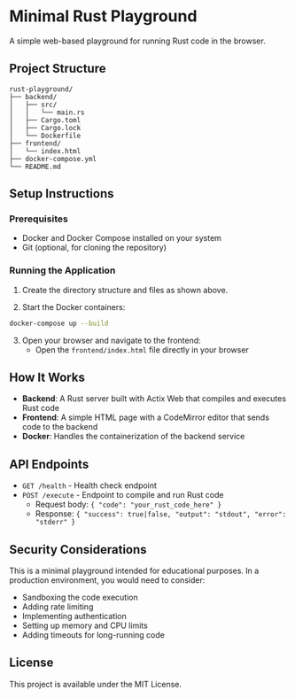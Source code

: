 # Minimal Rust Playground

A simple web-based playground for running Rust code in the browser.

## Project Structure

```
rust-playground/
├── backend/
│   ├── src/
│   │   └── main.rs
│   ├── Cargo.toml
│   ├── Cargo.lock
│   └── Dockerfile
├── frontend/
│   └── index.html
├── docker-compose.yml
└── README.md
```

## Setup Instructions

### Prerequisites

- Docker and Docker Compose installed on your system
- Git (optional, for cloning the repository)

### Running the Application

1. Create the directory structure and files as shown above.

2. Start the Docker containers:

```bash
docker-compose up --build
```

3. Open your browser and navigate to the frontend:
   - Open the `frontend/index.html` file directly in your browser

## How It Works

- **Backend**: A Rust server built with Actix Web that compiles and executes Rust code
- **Frontend**: A simple HTML page with a CodeMirror editor that sends code to the backend
- **Docker**: Handles the containerization of the backend service

## API Endpoints

- `GET /health` - Health check endpoint
- `POST /execute` - Endpoint to compile and run Rust code
  - Request body: `{ "code": "your_rust_code_here" }`
  - Response: `{ "success": true|false, "output": "stdout", "error": "stderr" }`

## Security Considerations

This is a minimal playground intended for educational purposes. In a production environment, you would need to consider:

- Sandboxing the code execution
- Adding rate limiting
- Implementing authentication
- Setting up memory and CPU limits
- Adding timeouts for long-running code

## License

This project is available under the MIT License.
